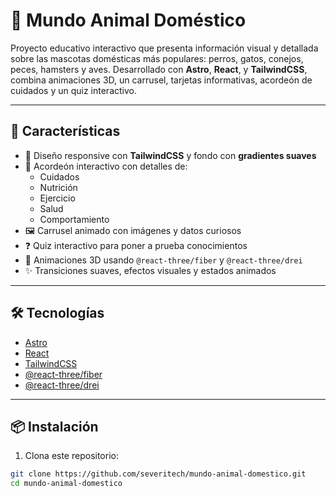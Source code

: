 # 🐾 Mundo Animal Doméstico

Proyecto educativo interactivo que presenta información visual y detallada sobre las mascotas domésticas más populares: perros, gatos, conejos, peces, hamsters y aves. Desarrollado con **Astro**, **React**, y **TailwindCSS**, combina animaciones 3D, un carrusel, tarjetas informativas, acordeón de cuidados y un quiz interactivo.

---

## 🌟 Características

- 🎨 Diseño responsive con **TailwindCSS** y fondo con **gradientes suaves**
- 🧠 Acordeón interactivo con detalles de:
  - Cuidados
  - Nutrición
  - Ejercicio
  - Salud
  - Comportamiento
- 🖼️ Carrusel animado con imágenes y datos curiosos
- ❓ Quiz interactivo para poner a prueba conocimientos
- 🧩 Animaciones 3D usando `@react-three/fiber` y `@react-three/drei`
- ✨ Transiciones suaves, efectos visuales y estados animados

---

## 🛠️ Tecnologías

- [Astro](https://astro.build/)
- [React](https://reactjs.org/)
- [TailwindCSS](https://tailwindcss.com/)
- [@react-three/fiber](https://github.com/pmndrs/react-three-fiber)
- [@react-three/drei](https://github.com/pmndrs/drei)

---

## 📦 Instalación

1. Clona este repositorio:

```bash
git clone https://github.com/severitech/mundo-animal-domestico.git
cd mundo-animal-domestico
